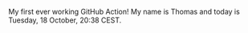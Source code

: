My first ever working GitHub Action!
My name is Thomas and today is Tuesday, 18 October, 20:38 CEST. 
